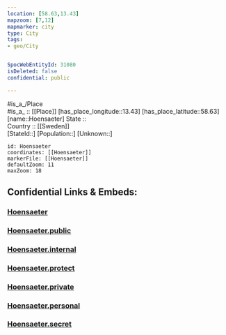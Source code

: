 ```yaml
---
location: [58.63,13.43] 
mapzoom: [7,12] 
mapmarker: city 
type: City
tags:
- geo/City


SpocWebEntityId: 31080
isDeleted: false
confidential: public

---
```

#is_a_/Place  
#is_a_ :: [[Place]] 
[has_place_longitude::13.43] 
[has_place_latitude::58.63] 
[name::Hoensaeter] 
State ::  
Country :: [[Sweden]]  
[StateId::] 
[Population::] 
[Unknown::] 


```leaflet
id: Hoensaeter
coordinates: [[Hoensaeter]] 
markerFile: [[Hoensaeter]] 
defaultZoom: 11 
maxZoom: 18
```


## Confidential Links & Embeds: 

### [Hoensaeter](/_Standards/Earth/Continent/Europe/Europe~North/Sweden/Provinces~Sweden/Västra_Götaland/City/Hoensaeter.md) 

### [Hoensaeter.public](/_public/Earth/Continent/Europe/Europe~North/Sweden/Provinces~Sweden/Västra_Götaland/City/Hoensaeter.public.md) 

### [Hoensaeter.internal](/_internal/Earth/Continent/Europe/Europe~North/Sweden/Provinces~Sweden/Västra_Götaland/City/Hoensaeter.internal.md) 

### [Hoensaeter.protect](/_protect/Earth/Continent/Europe/Europe~North/Sweden/Provinces~Sweden/Västra_Götaland/City/Hoensaeter.protect.md) 

### [Hoensaeter.private](/_private/Earth/Continent/Europe/Europe~North/Sweden/Provinces~Sweden/Västra_Götaland/City/Hoensaeter.private.md) 

### [Hoensaeter.personal](/_personal/Earth/Continent/Europe/Europe~North/Sweden/Provinces~Sweden/Västra_Götaland/City/Hoensaeter.personal.md) 

### [Hoensaeter.secret](/_secret/Earth/Continent/Europe/Europe~North/Sweden/Provinces~Sweden/Västra_Götaland/City/Hoensaeter.secret.md)

